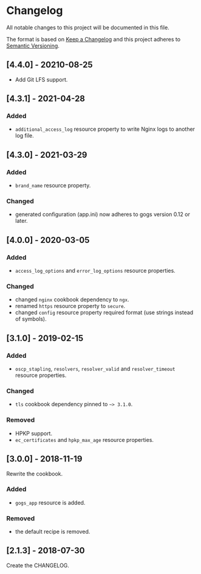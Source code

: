 # Changelog
All notable changes to this project will be documented in this file.

The format is based on [Keep a Changelog](http://keepachangelog.com/en/1.0.0/)
and this project adheres to [Semantic Versioning](http://semver.org/spec/v2.0.0.html).

## [4.4.0] - 20210-08-25
- Add Git LFS support.

## [4.3.1] - 2021-04-28

### Added
- `additional_access_log` resource property to write Nginx logs to another log file.

## [4.3.0] - 2021-03-29

### Added
- `brand_name` resource property.

### Changed
- generated configuration (app.ini) now adheres to gogs version 0.12 or later.

## [4.0.0] - 2020-03-05

### Added
- `access_log_options` and `error_log_options` resource properties.

### Changed
- changed `nginx` cookbook dependency to `ngx`.
- renamed `https` resource property to `secure`.
- changed `config` resource property required format (use strings instead of symbols).

## [3.1.0] - 2019-02-15

### Added
- `oscp_stapling`, `resolvers`, `resolver_valid` and `resolver_timeout` resource properties.

### Changed
- `tls` cookbook dependency pinned to `~> 3.1.0`.

### Removed
- HPKP support.
- `ec_certificates` and `hpkp_max_age` resource properties.

## [3.0.0] - 2018-11-19

Rewrite the cookbook.

### Added
- `gogs_app` resource is added.

### Removed
- the default recipe is removed.

## [2.1.3] - 2018-07-30

Create the CHANGELOG.
